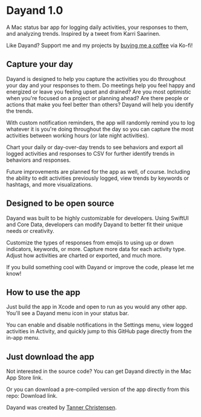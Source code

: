 # Dayand 1.0
A Mac status bar app for logging daily activities, your responses to them, and analyzing trends. Inspired by a tweet from Karri Saarinen.

Like Dayand? Support me and my projects by <a href="https://ko-fi.com/O5O6363G4">buying me a coffee</a> via Ko-fi!

## Capture your day

Dayand is designed to help you capture the activities you do throughout your day and your responses to them. Do meetings help you feel happy and energized or leave you feeling upset and drained? Are you most optimistic when you're focused on a project or planning ahead? Are there people or actions that make you feel better than others? Dayand will help you identify the trends.

With custom notification reminders, the app will randomly remind you to log whatever it is you're doing throughout the day so you can capture the most activities between working hours (or late night activities).

Chart your daily or day-over-day trends to see behaviors and export all logged activities and responses to CSV for further identify trends in behaviors and responses.

Future improvements are planned for the app as well, of course. Including the ability to edit activities previously logged, view trends by keywords or hashtags, and more visualizations.

## Designed to be open source

Dayand was built to be highly customizable for developers. Using SwiftUI and Core Data, developers can modify Dayand to better fit their unique needs or creativity.

Customize the types of responses from emojis to using up or down indicators, keywords, or more. Capture more data for each activity type. Adjust how activities are charted or exported, and much more.

If you build something cool with Dayand or improve the code, please let me know!

## How to use the app

Just build the app in Xcode and open to run as you would any other app. You'll see a Dayand menu icon in your status bar.

You can enable and disable notifications in the Settings menu, view logged activities in Activity, and quickly jump to this GitHub page directly from the in-app menu.

## Just download the app

Not interested in the source code? You can get Dayand directly in the Mac App Store link.

Or you can download a pre-compiled version of the app directly from this repo: Download link.

Dayand was created by [Tanner Christensen](https://tannerchristensen.com).